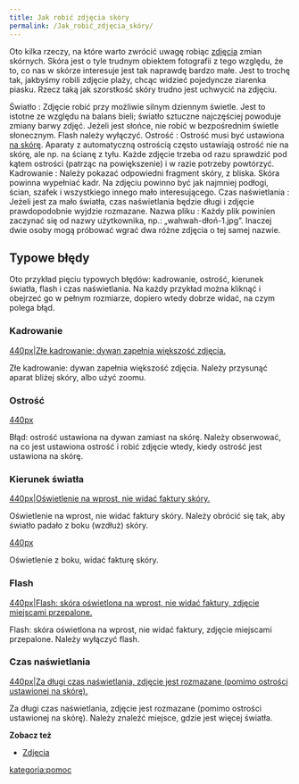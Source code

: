 ```yaml
---
title: Jak robić zdjęcia skóry
permalink: /Jak_robić_zdjęcia_skóry/
---
```


Oto kilka rzeczy, na które warto zwrócić uwagę robiąc [zdjęcia](/atopedia/zdjęcia "wikilink") zmian skórnych. Skóra jest o tyle trudnym obiektem fotografii z tego względu, że to, co nas w skórze interesuje jest tak naprawdę bardzo małe. Jest to trochę tak, jakbyśmy robili zdjęcie plaży, chcąc widzieć pojedyncze ziarenka piasku. Rzecz taką jak szorstkość skóry trudno jest uchwycić na zdjęciu.

Światło : Zdjęcie robić przy możliwie silnym dziennym świetle. Jest to istotne ze względu na balans bieli; światło sztuczne najczęściej powoduje zmiany barwy zdjęć. Jeżeli jest słońce, nie robić w bezpośrednim świetle słonecznym. Flash należy wyłączyć.
Ostrość : Ostrość musi być ustawiona <u>na skórę</u>. Aparaty z automatyczną ostrością często ustawiają ostrość nie na skórę, ale np. na ścianę z tyłu. Każde zdjęcie trzeba od razu sprawdzić pod kątem ostrości (patrząc na powiększenie) i w razie potrzeby powtórzyć.
Kadrowanie : Należy pokazać odpowiedni fragment skóry, z bliska. Skóra powinna wypełniać kadr. Na zdjęciu powinno być jak najmniej podłogi, ścian, szafek i wszystkiego innego mało interesującego.
Czas naświetlania : Jeżeli jest za mało światła, czas naświetlania będzie długi i zdjęcie prawdopodobnie wyjdzie rozmazane.
Nazwa pliku : Każdy plik powinien zaczynać się od nazwy użytkownika, np.: „wahwah-dłoń-1.jpg”. Inaczej dwie osoby mogą próbować wgrać dwa różne zdjęcia o tej samej nazwie.

Typowe błędy
------------

Oto przykład pięciu typowych błędów: kadrowanie, ostrość, kierunek światła, flash i czas naświetlania. Na każdy przykład można kliknąć i obejrzeć go w pełnym rozmiarze, dopiero wtedy dobrze widać, na czym polega błąd.

### Kadrowanie

[440px|Złe kadrowanie: dywan zapełnia większość zdjęcia.](/Grafika:Skinfoto-01-framing.jpg "wikilink")

Złe kadrowanie: dywan zapełnia większość zdjęcia. Należy przysunąć aparat bliżej skóry, albo użyć zoomu.

### Ostrość

[440px](/Grafika:Skinfoto-02-focus-on-background.jpg "wikilink")

Błąd: ostrość ustawiona na dywan zamiast na skórę. Należy obserwować, na co jest ustawiona ostrość i robić zdjęcie wtedy, kiedy ostrość jest ustawiona na skórę.

### Kierunek światła

[440px|Oświetlenie na wprost, nie widać faktury skóry.](/Grafika:Skinfoto-03-front-light.jpg "wikilink")

Oświetlenie na wprost, nie widać faktury skóry. Należy obrócić się tak, aby światło padało z boku (wzdłuż) skóry.

[440px](/Grafika:Skinfoto-04-side-light.jpg "wikilink")

Oświetlenie z boku, widać fakturę skóry.

### Flash

[440px|Flash: skóra oświetlona na wprost, nie widać faktury, zdjęcie miejscami przepalone.](/Grafika:Skinfoto-05-flash.jpg "wikilink")

Flash: skóra oświetlona na wprost, nie widać faktury, zdjęcie miejscami przepalone. Należy wyłączyć flash.

### Czas naświetlania

[440px|Za długi czas naświetlania, zdjęcie jest rozmazane (pomimo ostrości ustawionej na skórę).](/Grafika:Skinfoto-06-blur.jpg "wikilink")

Za długi czas naświetlania, zdjęcie jest rozmazane (pomimo ostrości ustawionej na skórę). Należy znaleźć miejsce, gdzie jest więcej światła.

**Zobacz też**

-   [Zdjęcia](/atopedia/Zdjęcia "wikilink")

[kategoria:pomoc](/atopedia/kategoria:pomoc "wikilink")